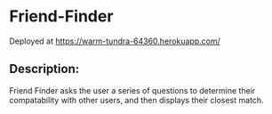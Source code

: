 # Friend-Finder

Deployed at https://warm-tundra-64360.herokuapp.com/

## Description:

Friend Finder asks the user a series of questions to determine their compatability with other users, and then displays their closest match.
